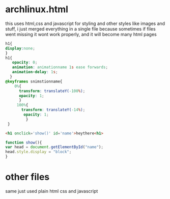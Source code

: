 # archlinux.html
this uses html,css and javascript for styling and other styles like images and stuff, i just merged everything in a single file because sometimes if files went missing it wont work properly, and it will become many html pages
```css
h1{
display:none;
}
h1{
   opacity: 0;
   animation: animationname 1s ease forwards;
   animation-delay: 1s;
  }
@keyframes snimstionname{
    0%{
      transform: translateY(-100%);
      opacity: 1;
      }
     100%{
       transform: translateY(-14%);
        opacity: 1;
         }
 }
```
```html
<h1 onclick='show()' id='name'>heythere<h1>
```
```javascript
function show(){
var head = document.getElementById("name");
head.style.display = "block";
}
```
# other files 
same just used plain html css and javascript

